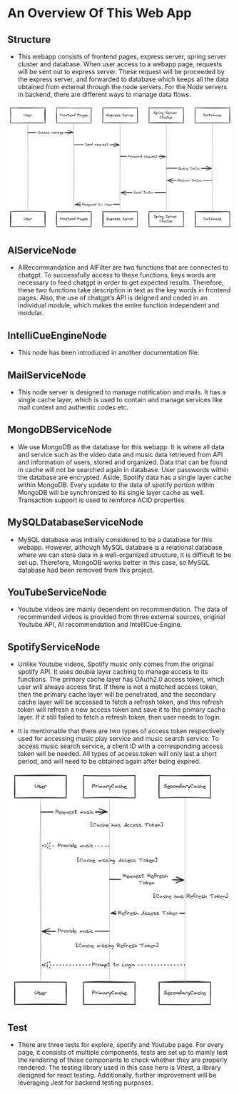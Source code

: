 # An Overview Of This Web App

## Structure
- This webapp consists of frontend pages, express server, spring server cluster and database. When user access to a webapp page, requests will be sent out to express server. These request will be proceeded by the express server, and forwarded to database which keeps all the data obtained from external through the node servers. For the Node servers in backend, there are different ways to manage data flows.

![](../../group-image/doc_v2_1.png)
## AIServiceNode
- AIRecommandation and AIFilter are two functions that are connected to chatgpt. To successfully access to these functions, keys words are necessary to feed chatgpt in order to get expected results. Therefore, these two functions take description in text as the key words in frontend pages. Also, the use of chatgpt’s API is deigned and coded in an individual module, which makes the entire function independent and modular.
## IntelliCueEngineNode
- This node has been introduced in another documentation file.
## MailServiceNode
- This node server is designed to manage notification and mails. It has a single cache layer, which is used to contain and manage services like mail context and authentic codes etc. 
## MongoDBServiceNode
- We use MongoDB as the database for this webapp. It is where all data and service such as the video data and music data retrieved from API and information of users, stored and organized. Data that can be found in cache will not be searched again in database. User passwords within the database are encrypted. Aside, Spotify data has a single layer cache within MongoDB. Every update to the data of spotify portion within MongoDB will be synchronized to its single layer cache as well. Transaction support is used to reinforce ACID properties.
## MySQLDatabaseServiceNode
- MySQL database was initially considered to be a database for this webapp. However, although MySQL database is a relational database where we can store data in a well-organized structure, it is difficult to be set up. Therefore, MongoDB works better in this case, so MySQL database had been removed from this project.
## YouTubeServiceNode
- Youtube videos are mainly dependent on recommendation. The data of recommended videos is provided from three external sources, original Youtube API, AI recommendation and IntelliCue-Engine.
## SpotifyServiceNode
- Unlike Youtube videos, Spotify music only comes from the original spotify API. It uses double layer caching to manage access to its functions. The primary cache layer has OAuth2.0 access token, which user will always access first. If there is not a matched access token, then the primary cache layer will be penetrated, and the secondary cache layer will be accessed to fetch a refresh token, and this refresh token will refresh a new access token and save it to the primary cache layer. If it still failed to fetch a refresh token, then user needs to login. 

- It is mentionable that there are two types of access token respectively used for accessing music play service and music search service. To access music search service, a client ID with a corresponding access token will be needed. All types of access token will only last a short period, and will need to be obtained again after being expired.

![](../../group-image/doc_v2_2.png)
## Test
- There are three tests for explore, spotify and Youtube page. For every page, it consists of multiple components, tests are set up to mainly test the rendering of these components to check whether they are properly rendered. The testing library used in this case here is Vitest, a library designed for react testing. Additionally, further improvement will be leveraging Jest for backend testing purposes.